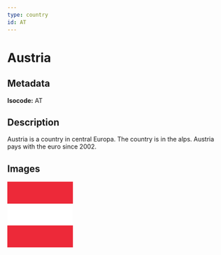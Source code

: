 ```yaml
---
type: country
id: AT
---
```


# Austria

## Metadata

**Isocode:** AT

## Description

Austria is a country in central Europa. The country is in the alps. Austria pays with the euro since 2002.

## Images

<img src="Countries/Austria/at.png" height="150" alt="Austria">